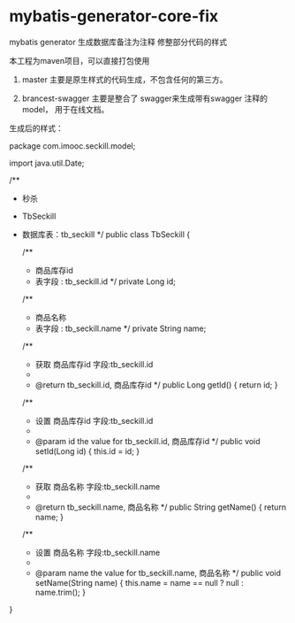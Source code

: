 ﻿# mybatis-generator-core-fix
mybatis generator 生成数据库备注为注释 修整部分代码的样式

本工程为maven项目，可以直接打包使用

1. master 主要是原生样式的代码生成，不包含任何的第三方。

2. brancest-swagger 主要是整合了 swagger来生成带有swagger 注释的model， 用于在线文档。

生成后的样式：

package com.imooc.seckill.model;

import java.util.Date;

/**
 * 秒杀
 * TbSeckill
 * 数据库表：tb_seckill
 */
public class TbSeckill {

    /**
     * 商品库存id
     * 表字段 : tb_seckill.id
     */
    private Long id;

    /**
     * 商品名称
     * 表字段 : tb_seckill.name
     */
    private String name;



    /**
     * 获取 商品库存id 字段:tb_seckill.id
     *
     * @return tb_seckill.id, 商品库存id
     */
    public Long getId() {
        return id;
    }

    /**
     * 设置 商品库存id 字段:tb_seckill.id
     *
     * @param id the value for tb_seckill.id, 商品库存id
     */
    public void setId(Long id) {
        this.id = id;
    }

    /**
     * 获取 商品名称 字段:tb_seckill.name
     *
     * @return tb_seckill.name, 商品名称
     */
    public String getName() {
        return name;
    }

    /**
     * 设置 商品名称 字段:tb_seckill.name
     *
     * @param name the value for tb_seckill.name, 商品名称
     */
    public void setName(String name) {
        this.name = name == null ? null : name.trim();
    }

}
